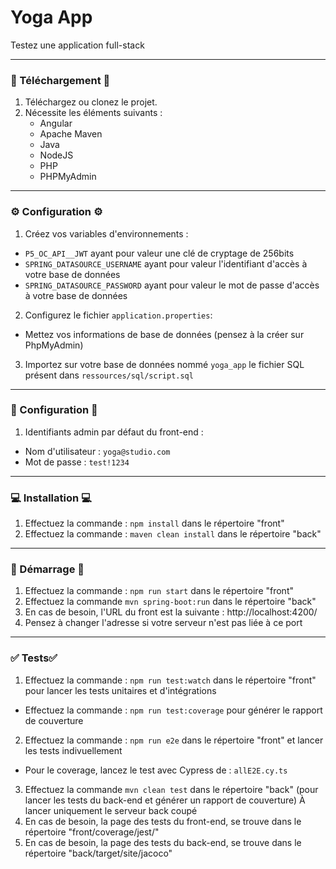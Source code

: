 # Yoga App
Testez une application full-stack

---

### 🔄 Téléchargement 🔄
1. Téléchargez ou clonez le projet.
2. Nécessite les éléments suivants :
    - Angular 
    - Apache Maven
    - Java
    - NodeJS
    - PHP
    - PHPMyAdmin

---

### ⚙️ Configuration ⚙️
1. Créez vos variables d'environnements :
* `P5_OC_API__JWT` ayant pour valeur une clé de cryptage de 256bits
* `SPRING_DATASOURCE_USERNAME` ayant pour valeur l'identifiant d'accès à votre base de données
* `SPRING_DATASOURCE_PASSWORD` ayant pour valeur le mot de passe d'accès à votre base de données
2. Configurez le fichier `application.properties`:
* Mettez vos informations de base de données (pensez à la créer sur PhpMyAdmin)
3. Importez sur votre base de données nommé `yoga_app` le fichier SQL présent dans `ressources/sql/script.sql`

---

### 🔑 Configuration 🔑
1. Identifiants admin par défaut du front-end  :
* Nom d'utilisateur : `yoga@studio.com` 
* Mot de passe : `test!1234` 

---

### 💻 Installation 💻
1. Effectuez la commande : `npm install` dans le répertoire "front"
2. Effectuez la commande : `maven clean install` dans le répertoire "back"

---

### 🚀 Démarrage 🚀
1. Effectuez la commande : `npm run start` dans le répertoire "front"
2. Effectuez la commande `mvn spring-boot:run` dans le répertoire "back"
3. En cas de besoin, l'URL du front est la suivante : http://localhost:4200/
4. Pensez à changer l'adresse si votre serveur n'est pas liée à ce port

---

### ✅ Tests✅
1. Effectuez la commande : `npm run test:watch` dans le répertoire "front" pour lancer les tests unitaires et d'intégrations
* Effectuez la commande : `npm run test:coverage` pour générer le rapport de couverture
2. Effectuez la commande : `npm run e2e` dans le répertoire "front" et lancer les tests indivuellement 
* Pour le coverage, lancez le test avec Cypress de : `allE2E.cy.ts`
3. Effectuez la commande `mvn clean test` dans le répertoire "back" (pour lancer les tests du back-end et générer un rapport de couverture) À lancer uniquement le serveur back coupé
4. En cas de besoin, la page des tests du front-end, se trouve dans le répertoire "front/coverage/jest/"
5. En cas de besoin, la page des tests du back-end, se trouve dans le répertoire "back/target/site/jacoco"